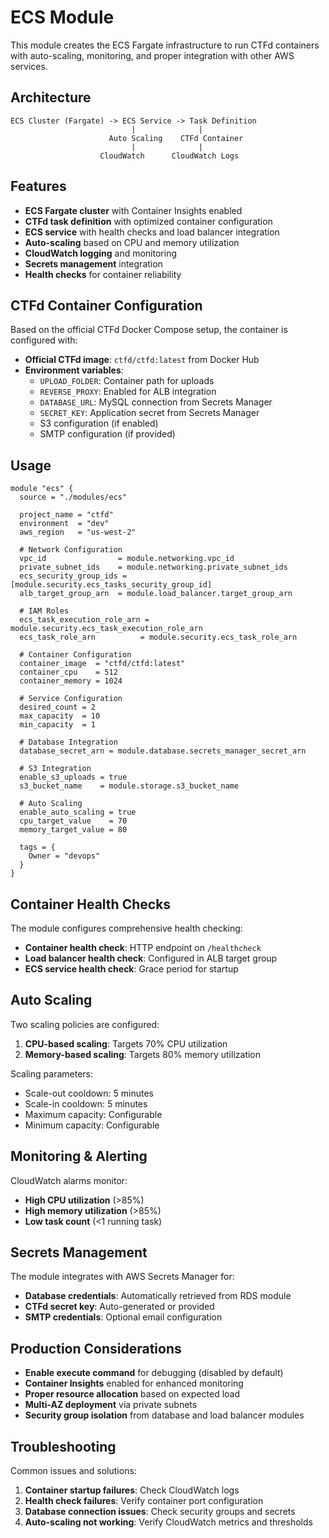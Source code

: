 # ECS Module

This module creates the ECS Fargate infrastructure to run CTFd containers with auto-scaling, monitoring, and proper integration with other AWS services.

## Architecture

```
ECS Cluster (Fargate) -> ECS Service -> Task Definition
                           |              |
                      Auto Scaling    CTFd Container
                           |              |
                    CloudWatch      CloudWatch Logs
```

## Features

- **ECS Fargate cluster** with Container Insights enabled
- **CTFd task definition** with optimized container configuration
- **ECS service** with health checks and load balancer integration
- **Auto-scaling** based on CPU and memory utilization
- **CloudWatch logging** and monitoring
- **Secrets management** integration
- **Health checks** for container reliability

## CTFd Container Configuration

Based on the official CTFd Docker Compose setup, the container is configured with:

- **Official CTFd image**: `ctfd/ctfd:latest` from Docker Hub
- **Environment variables**:
  - `UPLOAD_FOLDER`: Container path for uploads
  - `REVERSE_PROXY`: Enabled for ALB integration
  - `DATABASE_URL`: MySQL connection from Secrets Manager
  - `SECRET_KEY`: Application secret from Secrets Manager
  - S3 configuration (if enabled)
  - SMTP configuration (if provided)

## Usage

```hcl
module "ecs" {
  source = "./modules/ecs"

  project_name = "ctfd"
  environment  = "dev"
  aws_region   = "us-west-2"

  # Network Configuration
  vpc_id                = module.networking.vpc_id
  private_subnet_ids    = module.networking.private_subnet_ids
  ecs_security_group_ids = [module.security.ecs_tasks_security_group_id]
  alb_target_group_arn  = module.load_balancer.target_group_arn

  # IAM Roles
  ecs_task_execution_role_arn = module.security.ecs_task_execution_role_arn
  ecs_task_role_arn          = module.security.ecs_task_role_arn

  # Container Configuration
  container_image  = "ctfd/ctfd:latest"
  container_cpu    = 512
  container_memory = 1024

  # Service Configuration
  desired_count = 2
  max_capacity  = 10
  min_capacity  = 1

  # Database Integration
  database_secret_arn = module.database.secrets_manager_secret_arn

  # S3 Integration
  enable_s3_uploads = true
  s3_bucket_name    = module.storage.s3_bucket_name

  # Auto Scaling
  enable_auto_scaling = true
  cpu_target_value    = 70
  memory_target_value = 80

  tags = {
    Owner = "devops"
  }
}
```

## Container Health Checks

The module configures comprehensive health checking:

- **Container health check**: HTTP endpoint on `/healthcheck`
- **Load balancer health check**: Configured in ALB target group
- **ECS service health check**: Grace period for startup

## Auto Scaling

Two scaling policies are configured:

1. **CPU-based scaling**: Targets 70% CPU utilization
2. **Memory-based scaling**: Targets 80% memory utilization

Scaling parameters:
- Scale-out cooldown: 5 minutes
- Scale-in cooldown: 5 minutes
- Maximum capacity: Configurable
- Minimum capacity: Configurable

## Monitoring & Alerting

CloudWatch alarms monitor:
- **High CPU utilization** (>85%)
- **High memory utilization** (>85%)
- **Low task count** (<1 running task)

## Secrets Management

The module integrates with AWS Secrets Manager for:
- **Database credentials**: Automatically retrieved from RDS module
- **CTFd secret key**: Auto-generated or provided
- **SMTP credentials**: Optional email configuration

## Production Considerations

- **Enable execute command** for debugging (disabled by default)
- **Container Insights** enabled for enhanced monitoring
- **Proper resource allocation** based on expected load
- **Multi-AZ deployment** via private subnets
- **Security group isolation** from database and load balancer modules

## Troubleshooting

Common issues and solutions:

1. **Container startup failures**: Check CloudWatch logs
2. **Health check failures**: Verify container port configuration
3. **Database connection issues**: Check security groups and secrets
4. **Auto-scaling not working**: Verify CloudWatch metrics and thresholds